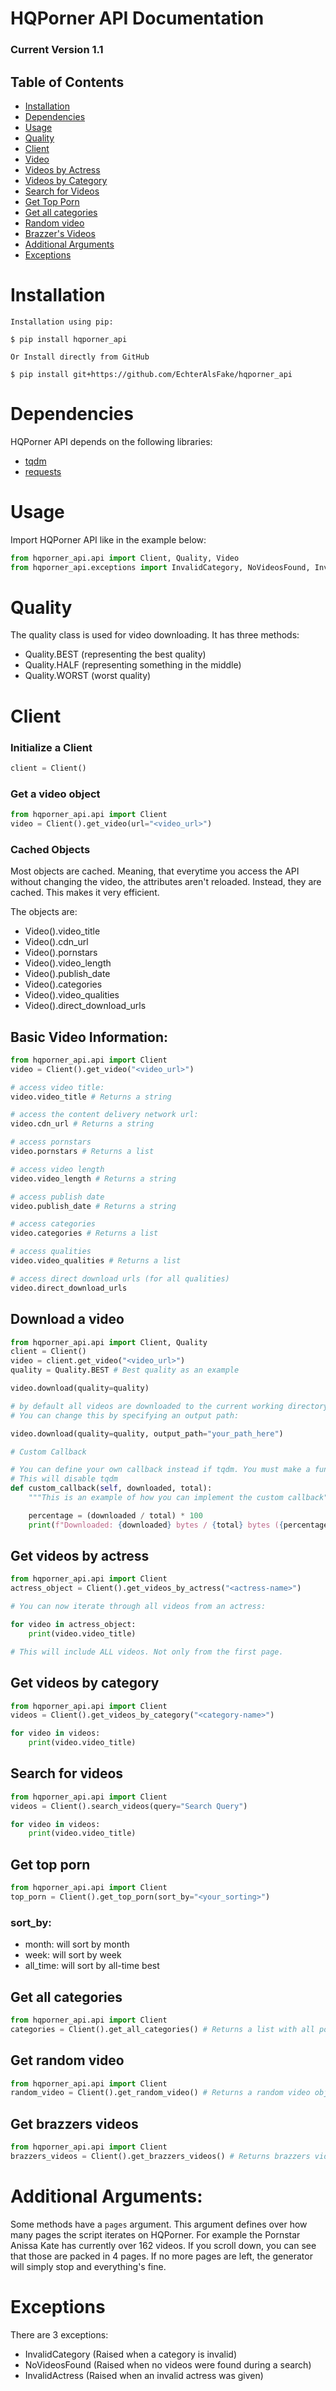 # HQPorner API Documentation

### Current Version 1.1

## Table of Contents

- [Installation](#installation)
- [Dependencies](#dependencies)
- [Usage](#usage)
- [Quality](#quality)
- [Client](#client)
- [Video](#basic-video-information)
- [Videos by Actress](#get-videos-by-actress)
- [Videos by Category](#get-videos-by-category)
- [Search for Videos](#search-for-videos)
- [Get Top Porn](#get-top-porn)
- [Get all categories](#get-all-categories)
- [Random video](#get-random-video)
- [Brazzer's Videos](#get-brazzers-videos)
- [Additional Arguments](#additional-arguments)
- [Exceptions](#exceptions)
# Installation
````
Installation using pip:

$ pip install hqporner_api

Or Install directly from GitHub

$ pip install git+https://github.com/EchterAlsFake/hqporner_api
````

# Dependencies

HQPorner API depends on the following libraries:

- [tqdm](https://github.com/tqdm/tqdm)
- [requests](https://github.com/psf/requests)

# Usage

Import HQPorner API like in the example below:

```python
from hqporner_api.api import Client, Quality, Video
from hqporner_api.exceptions import InvalidCategory, NoVideosFound, InvalidActress
```

# Quality

The quality class is used for video downloading. It has three methods:

- Quality.BEST (representing the best quality)
- Quality.HALF (representing something in the middle)
- Quality.WORST (worst quality)

# Client
### Initialize a Client

```python
client = Client()
```

### Get a video object

```python
from hqporner_api.api import Client
video = Client().get_video(url="<video_url>")
```

### Cached Objects

Most objects are cached. Meaning, that everytime you access the API without changing the video, the attributes
aren't reloaded. Instead, they are cached. This makes it very efficient. 

The objects are:

- Video().video_title
- Video().cdn_url
- Video().pornstars
- Video().video_length
- Video().publish_date
- Video().categories
- Video().video_qualities
- Video().direct_download_urls

## Basic Video Information:

```python
from hqporner_api.api import Client
video = Client().get_video("<video_url>")

# access video title:
video.video_title # Returns a string

# access the content delivery network url:
video.cdn_url # Returns a string

# access pornstars
video.pornstars # Returns a list

# access video length
video.video_length # Returns a string

# access publish date
video.publish_date # Returns a string

# access categories
video.categories # Returns a list

# access qualities
video.video_qualities # Returns a list

# access direct download urls (for all qualities)
video.direct_download_urls
```

## Download a video


```python
from hqporner_api.api import Client, Quality
client = Client()
video = client.get_video("<video_url>")
quality = Quality.BEST # Best quality as an example

video.download(quality=quality)

# by default all videos are downloaded to the current working directory.
# You can change this by specifying an output path:

video.download(quality=quality, output_path="your_path_here")

# Custom Callback

# You can define your own callback instead if tqdm. You must make a function that takes pos and total as arguments.
# This will disable tqdm
def custom_callback(self, downloaded, total):
    """This is an example of how you can implement the custom callback"""

    percentage = (downloaded / total) * 100
    print(f"Downloaded: {downloaded} bytes / {total} bytes ({percentage:.2f}%)")

```

## Get videos by actress

```python
from hqporner_api.api import Client
actress_object = Client().get_videos_by_actress("<actress-name>")

# You can now iterate through all videos from an actress:

for video in actress_object:
    print(video.video_title)

# This will include ALL videos. Not only from the first page.
```

## Get videos by category

```python
from hqporner_api.api import Client
videos = Client().get_videos_by_category("<category-name>")

for video in videos:
    print(video.video_title)
```

## Search for videos

```python
from hqporner_api.api import Client
videos = Client().search_videos(query="Search Query")

for video in videos:
    print(video.video_title)
```

## Get top porn

```python
from hqporner_api.api import Client
top_porn = Client().get_top_porn(sort_by="<your_sorting>")
```

### sort_by:

- month: will sort by month
- week: will sort by week
- all_time: will sort by all-time best

## Get all categories
```python
from hqporner_api.api import Client
categories = Client().get_all_categories() # Returns a list with all possible categories
```

## Get random video
```python
from hqporner_api.api import Client
random_video = Client().get_random_video() # Returns a random video object
```

## Get brazzers videos
```python
from hqporner_api.api import Client
brazzers_videos = Client().get_brazzers_videos() # Returns brazzers videos (generator)
```



# Additional Arguments:

Some methods have a `pages` argument. This argument defines over how many pages the script iterates on HQPorner.
For example the Pornstar Anissa Kate has currently over 162 videos. If you scroll down, you can see that
those are packed in 4 pages. If no more pages are left, the generator will simply stop and everything's fine.

# Exceptions

There are 3 exceptions:

- InvalidCategory  (Raised when a category is invalid)
- NoVideosFound    (Raised when no videos were found during a search)
- InvalidActress   (Raised when an invalid actress was given)













